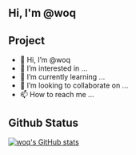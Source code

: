 ## Hi, I'm @woq


## Project
- 👋 Hi, I’m @woq
- 👀 I’m interested in ...
- 🌱 I’m currently learning ...
- 💞️ I’m looking to collaborate on ...
- 📫 How to reach me ...

<!---
woq/woq is a ✨ special ✨ repository because its `README.md` (this file) appears on your GitHub profile.
You can click the Preview link to take a look at your changes.
--->

## Github Status

[![woq's GitHub stats](https://github-readme-stats.vercel.app/api?username=woq)](https://github.com/woq/github-readme-stats)
